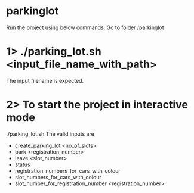 # parkinglot

Run the project using below commands.
Go to folder /parkinglot

# 1> ./parking_lot.sh <input_file_name_with_path>
The input filename is expected.

# 2> To start the project in interactive mode
./parking_lot.sh 
The valid inputs are 
- create_parking_lot <no_of_slots> 
- park <registration_number> <colour>
- leave <slot_number> 
- status 
- registration_numbers_for_cars_with_colour <colour> 
- slot_numbers_for_cars_with_colour <colour>
- slot_number_for_registration_number <registration_number>
